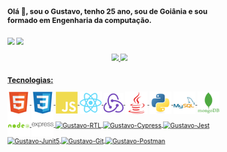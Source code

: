 ### Olá :wave:, sou o Gustavo, tenho 25 ano, sou de Goiânia e sou formado em Engenharia da computação.

##

<div>
  <a href="https://www.linkedin.com/in/gustavo-v-lemes" target="_blank"><img src="https://img.shields.io/badge/-LinkedIn-%230077B5?style=for-the-badge&logo=linkedin" target="_blank"></a> 
  <a href = "mailto:gustavolemes997@gmail.com"><img src="https://img.shields.io/badge/-Gmail-%23333?style=for-the-badge&logo=gmail" target="_blank"></a>
</div><br>

<div align="center">
  <a href="https://github.com/gustavolemes97">
  <img height="150px" src="https://github-readme-stats.vercel.app/api?username=gustavolemes97&show_icons=true&theme=github_dark&include_all_commits=true&count_private=true&hide=stars"/>
  <img height="150px" src="https://github-readme-stats.vercel.app/api/top-langs/?username=gustavolemes97&layout=compact&langs_count=10&theme=github_dark"/>
</div>

##

### Tecnologias:
  
<div style="display: inline_block">
  <img align="center" alt="Gustavo-HTML" height="50" width="50" src="https://raw.githubusercontent.com/devicons/devicon/master/icons/html5/html5-original.svg">
  <img align="center" alt="Gustavo-CSS" height="50" width="50" src="https://raw.githubusercontent.com/devicons/devicon/master/icons/css3/css3-original.svg">
  <img align="center" alt="Gustavo-Js" height="50" width="50" src="https://raw.githubusercontent.com/devicons/devicon/master/icons/javascript/javascript-plain.svg">
  <img align="center" alt="Gustavo-React" height="50" width="50" src="https://raw.githubusercontent.com/devicons/devicon/master/icons/react/react-original.svg">
  <img align="center" alt="Gustavo-Redux" height="45" width="45" src="https://raw.githubusercontent.com/devicons/devicon/master/icons/redux/redux-original.svg">
  <img align="center" alt="Gustavo-Java" height="50" width="50" src="https://raw.githubusercontent.com/devicons/devicon/master/icons/java/java-plain.svg">
  <img align="center" alt="Gustavo-Python" height="50" width="50" src="https://raw.githubusercontent.com/devicons/devicon/master/icons/python/python-original.svg">
  <img align="center" alt="Gustavo-MySql" height="50" width="50" src="https://raw.githubusercontent.com/devicons/devicon/master/icons/mysql/mysql-original-wordmark.svg">
  <img align="center" alt="Gustavo-Mongodb" height="50" width="50" src="https://raw.githubusercontent.com/devicons/devicon/master/icons/mongodb/mongodb-plain-wordmark.svg">
  <img align="center" alt="Gustavo-NodeJs" height="50" width="50" src="https://raw.githubusercontent.com/devicons/devicon/master/icons/nodejs/nodejs-plain-wordmark.svg">
  <img align="center" alt="Gustavo-Express" height="50" width="50" src="https://raw.githubusercontent.com/devicons/devicon/master/icons/express/express-original-wordmark.svg">
  <img align="center" alt="Gustavo-RTL" height="50" width="50" src="https://cdn.jsdelivr.net/npm/simple-icons@7.11.0/icons/testinglibrary.svg">
  <img align="center" alt="Gustavo-Cypress" height="50" width="50" src="https://cdn.jsdelivr.net/npm/simple-icons@v7/icons/cypress.svg">
  <img align="center" alt="Gustavo-Jest" height="50" width="50" src="https://cdn.jsdelivr.net/npm/simple-icons@7.11.0/icons/jest.svg">
  <img align="center" alt="Gustavo-Junit5" height="50" width="50" src="https://cdn.jsdelivr.net/npm/simple-icons@7.11.0/icons/junit5.svg">
  <img align="center" alt="Gustavo-Git" height="50" width="50" src="https://www.vectorlogo.zone/logos/git-scm/git-scm-icon.svg">
  <img align="center" alt="Gustavo-Postman" height="50" width="50" src="https://www.vectorlogo.zone/logos/getpostman/getpostman-icon.svg">
</div>
